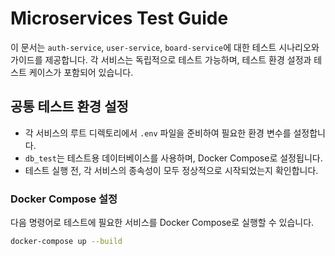 # Microservices Test Guide

이 문서는 `auth-service`, `user-service`, `board-service`에 대한 테스트 시나리오와 가이드를 제공합니다. 각 서비스는 독립적으로 테스트 가능하며, 테스트 환경 설정과 테스트 케이스가 포함되어 있습니다.

## 공통 테스트 환경 설정

- 각 서비스의 루트 디렉토리에서 `.env` 파일을 준비하여 필요한 환경 변수를 설정합니다.
- `db_test`는 테스트용 데이터베이스를 사용하며, Docker Compose로 설정됩니다.
- 테스트 실행 전, 각 서비스의 종속성이 모두 정상적으로 시작되었는지 확인합니다.

### Docker Compose 설정

다음 명령어로 테스트에 필요한 서비스를 Docker Compose로 실행할 수 있습니다.

```bash
docker-compose up --build
